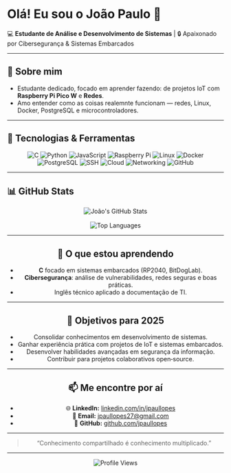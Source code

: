 # Olá! Eu sou o João Paulo 👋

💻 **Estudante de Análise e Desenvolvimento de Sistemas** | 🔒 Apaixonado por Cibersegurança & Sistemas Embarcados

---

## 🚀 Sobre mim

- Estudante dedicado, focado em aprender fazendo: de projetos IoT com **Raspberry Pi Pico W** e **Redes**.
- Amo entender como as coisas realemnte funcionam — redes, Linux, Docker, PostgreSQL e microcontroladores.

---

## 🔧 Tecnologias & Ferramentas

<div align="center">
  <img src="https://img.shields.io/badge/C-00599C?logo=c&logoColor=white" alt="C">
  <img src="https://img.shields.io/badge/Python-3776AB?logo=python&logoColor=white" alt="Python">
  <img src="https://img.shields.io/badge/JavaScript-F7DF1E?logo=javascript&logoColor=black" alt="JavaScript">
  <img src="https://img.shields.io/badge/Raspberry%20Pi-CC0000?logo=raspberry-pi&logoColor=white" alt="Raspberry Pi">
  <img src="https://img.shields.io/badge/Linux-FCC624?logo=linux&logoColor=black" alt="Linux">
  <img src="https://img.shields.io/badge/Docker-2496ED?logo=docker&logoColor=white" alt="Docker">
  <img src="https://img.shields.io/badge/PostgreSQL-336791?logo=postgresql&logoColor=white" alt="PostgreSQL">
  <img src="https://img.shields.io/badge/SSH-000000?logo=gnome-terminal&logoColor=white" alt="SSH">
  <img src="https://img.shields.io/badge/Cloud-4285F4?logo=cloudflare&logoColor=white" alt="Cloud">
  <img src="https://img.shields.io/badge/Networking-00C7B7?logo=cisco&logoColor=white" alt="Networking">
  <img src="https://img.shields.io/badge/GitHub-181717?logo=github&logoColor=white" alt="GitHub">
</div>


---

## 📊 GitHub Stats

<div align="center">

<img 
  alt="João's GitHub Stats" 
  src="https://github-readme-stats.vercel.app/api?username=jpaullopes&show_icons=true&theme=tokyonight&count_private=true&hide_rank=true" 
/>

<div align="center" style="margin-top: 16px;">

<img 
  alt="Top Languages" 
  src="https://github-readme-stats.vercel.app/api/top-langs/?username=jpaullopes&layout=compact&theme=tokyonight&hide_border=true" 
/>

</div>


---

## 🌱 O que estou aprendendo

- **C** focado em sistemas embarcados (RP2040, BitDogLab).  
- **Cibersegurança**: análise de vulnerabilidades, redes seguras e boas práticas.  
- Inglês técnico aplicado a documentação de TI.

---

## 🎯 Objetivos para 2025

- Consolidar conhecimentos em desenvolvimento de sistemas.  
- Ganhar experiência prática com projetos de IoT e sistemas embarcados.  
- Desenvolver habilidades avançadas em segurança da informação.  
- Contribuir para projetos colaborativos open‑source.

---

## 📫 Me encontre por aí

- 🌐 **LinkedIn:** [linkedin.com/in/jpaullopes](https://www.linkedin.com/in/jpaullopes)  
- 📧 **Email:** jpaullopes27@gmail.com  
- 🐙 **GitHub:** [github.com/jpaullopes](https://github.com/jpaullopes)

---

> “Conhecimento compartilhado é conhecimento multiplicado.”  

---

<div align="center">
  <img src="https://komarev.com/ghpvc/?username=jpaullopes&color=blue" alt="Profile Views">
</div>

